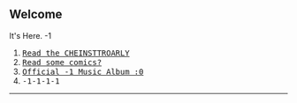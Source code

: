 ## Welcome
It's Here. -1

1. [<kbd>Read the CHEINSTTROARLY</kbd>](/TheCHEINSTTROARLY/Contents)
2. [<kbd>Read some comics?</kbd>](/ComicSketch/Contents)
3. [<kbd>Official -1 Music Album :0</kbd>](https://github.com/JonnyGamer/Commentaries/tree/main/Music)
4. <kbd>-1-1-1-1</kbd>

---
